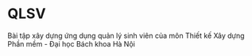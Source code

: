 # QLSV
Bài tập xây dựng ứng dụng quản lý sinh viên của môn Thiết kế Xây dựng Phần mềm - Đại học Bách khoa Hà Nội
